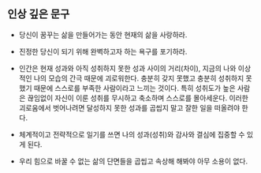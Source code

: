 ## 인상 깊은 문구

- 당신이 꿈꾸는 삶을 만들어가는 동안 현재의 삶을 사랑하라.

- 진정한 당신이 되기 위해 완벽하고자 하는 욕구를 포기하라.

- 인간은 현재 성과와 아직 성취하지 못한 성과 사이의 거리(차이), 지금의 나와 이상적인 나의 모습의 간극 때문에 괴로워한다.
충분히 갖지 못했고 충분히 성취하지 못했기 때문에 스스로를 부족한 사람이라고 느끼는 것이다.
특히 성취도가 높은 사람은 끊임없이 자신이 이룬 성취를 무시하고 축소하며 스스로를 몰아세운다. 
이러한 괴로움에서 벗어나려면 달성하지 못한 성과를 곱씹지 말고 잘한 일을 떠올려야 한다.

- 체계적이고 전략적으로 일기를 쓰면 나의 성과(성취)와 감사와 결심에 집중할 수 있게 된다.

- 우리 힘으로 바꿀 수 없는 삶의 단면들을 곱씹고 속상해 해봐야 아무 소용이 없다.


